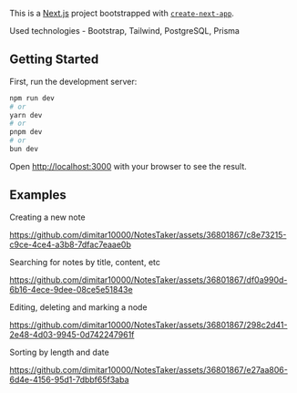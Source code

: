 This is a [Next.js](https://nextjs.org/) project bootstrapped with [`create-next-app`](https://github.com/vercel/next.js/tree/canary/packages/create-next-app).

Used technologies - Bootstrap, Tailwind, PostgreSQL, Prisma

## Getting Started

First, run the development server:

```bash
npm run dev
# or
yarn dev
# or
pnpm dev
# or
bun dev
```

Open [http://localhost:3000](http://localhost:3000) with your browser to see the result.

## Examples

Creating a new note

https://github.com/dimitar10000/NotesTaker/assets/36801867/c8e73215-c9ce-4ce4-a3b8-7dfac7eaae0b


Searching for notes by title, content, etc

https://github.com/dimitar10000/NotesTaker/assets/36801867/df0a990d-6b16-4ece-9dee-08ce5e51843e


Editing, deleting and marking a node

https://github.com/dimitar10000/NotesTaker/assets/36801867/298c2d41-2e48-4d03-9945-0d742247961f


Sorting by length and date

https://github.com/dimitar10000/NotesTaker/assets/36801867/e27aa806-6d4e-4156-95d1-7dbbf65f3aba

